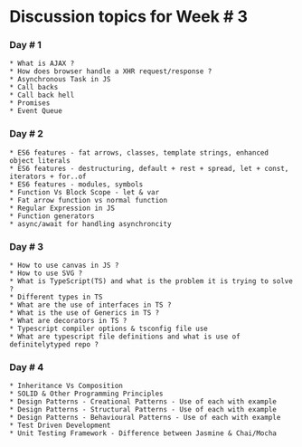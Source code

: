 # Discussion topics for Week # 3

### Day # 1

	* What is AJAX ?
	* How does browser handle a XHR request/response ?
	* Asynchronous Task in JS
	* Call backs
	* Call back hell
	* Promises
	* Event Queue

### Day # 2

	* ES6 features - fat arrows, classes, template strings, enhanced object literals
	* ES6 features - destructuring, default + rest + spread, let + const, iterators + for..of
	* ES6 features - modules, symbols
	* Function Vs Block Scope - let & var
	* Fat arrow function vs normal function
	* Regular Expression in JS
	* Function generators
	* async/await for handling asynchroncity

### Day # 3

	* How to use canvas in JS ?
	* How to use SVG ?
	* What is TypeScript(TS) and what is the problem it is trying to solve ?
	* Different types in TS
	* What are the use of interfaces in TS ?
	* What is the use of Generics in TS ?
	* What are decorators in TS ?
	* Typescript compiler options & tsconfig file use
	* What are typescript file definitions and what is use of definitelytyped repo ?

### Day # 4

	* Inheritance Vs Composition
	* SOLID & Other Programming Principles
	* Design Patterns - Creational Patterns - Use of each with example
	* Design Patterns - Structural Patterns - Use of each with example
	* Design Patterns - Behavioural Patterns - Use of each with example
	* Test Driven Development
	* Unit Testing Framework - Difference between Jasmine & Chai/Mocha

